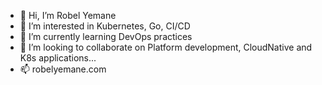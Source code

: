 - 👋 Hi, I’m Robel Yemane
- 👀 I’m interested in Kubernetes, Go, CI/CD
- 🌱 I’m currently learning DevOps practices
- 💞️ I’m looking to collaborate on Platform development, CloudNative and K8s applications...
- 📫 robelyemane.com

<!---
ryh-cc/ryh-cc is a ✨ special ✨ repository because its `README.md` (this file) appears on your GitHub profile.
You can click the Preview link to take a look at your changes.
--->
